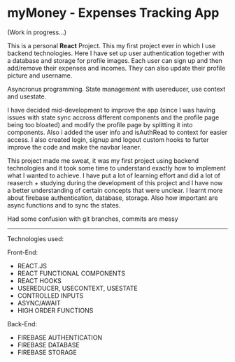 # myMoney - Expenses Tracking App 

(Work in progress...)

This is a personal **React** Project. This my first project ever in which I use backend technologies. Here I have set up user authentication together with a database and storage for profile images. Each user can sign up and then add/remove their expenses and incomes. They can also update their profile picture and username.

Asyncronus programming. State management with usereducer, use context and usestate. 

I have decided mid-development to improve the app (since I was having issues with state sync accross different components and the profile page being too bloated) and modify the profile page by splitting it into components. Also i added the user info and isAuthRead to context for easier access. I also created login, signup and logout custom hooks to furter improve the code and make the navbar leaner.

This project made me sweat, it was my first project using backend technologies and it took some time to understand exactly how to implement what I wanted to achieve. I have put a lot of learning effort and did a lot of reaserch + studying during the development of this project and I have now a better understanding of certain concepts that were unclear. I learnt more about firebase authentication, database, storage. Also how important are async functions and to sync the states.

Had some confusion with git branches, commits are messy

---

Technologies used:

Front-End:

- REACT.JS
- REACT FUNCTIONAL COMPONENTS
- REACT HOOKS
- USEREDUCER, USECONTEXT, USESTATE
- CONTROLLED INPUTS
- ASYNC/AWAIT
- HIGH ORDER FUNCTIONS

Back-End:

- FIREBASE AUTHENTICATION 
- FIREBASE DATABASE
- FIREBASE STORAGE


